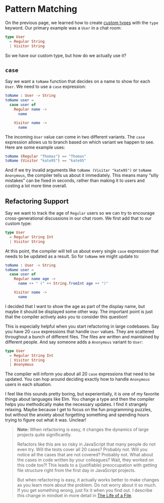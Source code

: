 # Pattern Matching

On the previous page, we learned how to create [custom types](/types/custom_types.html) with the `type` keyword. Our primary example was a `User` in a chat room:

```elm
type User
  = Regular String
  | Visitor String
```

So we have our custom type, but how do we actually use it?


## `case`

Say we want a `toName` function that decides on a name to show for each `User`. We need to use a `case` expression:

```elm
toName : User -> String
toName user =
  case user of
    Regular name ->
      name

    Visitor name ->
      name
```

The incoming `User` value can come in two different variants. The `case` expression allows us to branch based on which variant we happen to see. Here are some example uses:

```elm
toName (Regular "Thomas") == "Thomas"
toName (Visitor "kate95") == "kate95"
```

And if we try invalid arguments like `toName (Visitar "kate95")` or `toName Anonymous`, the compiler tells us about it immediately. This means many “silly mistakes” can be fixed in seconds, rather than making it to users and costing a lot more time overall.


## Refactoring Support

Say we want to track the age of `Regular` users so we can try to encourage cross-generational discussions in our chat room. We first add that to our custom type:

```elm
type User
  = Regular String Int
  | Visitor String
```

At this point, the compiler will tell us about every single `case` expression that needs to be updated as a result. So for `toName` we might update to:

```elm
toName : User -> String
toName user =
  case user of
    Regular name age ->
      name ++ " (" ++ String.fromInt age ++ ")"

    Visitor name ->
      name
```

I decided that I want to show the age as part of the display name, but maybe it should be displayed some other way. The important point is just that the compiler actively asks you to consider this question!

This is especially helpful when you start refactoring in large codebases. Say you have 20 `case` expressions that handle `User` values. They are scattered throughout a bunch of different files. The files are written and maintained by different people. And say someone adds a `Anonymous` variant to `User`:

```elm
type User
  = Regular String Int
  | Visitor String
  | Anonymous
```

The compiler will inform you about all 20 `case` expressions that need to be updated. You can hop around deciding exactly how to handle `Anonymous` users in each situation.

I feel like this sounds pretty boring, but experientially, it is one of my favorite things about languages like Elm. You change a type and then the compiler helps you methodically make the necessary updates. I find it strangely relaxing. Maybe because I get to focus on the fun programming puzzles, but without the anxiety about forgetting something and spending hours trying to figure out what it was. Unclear!


> **Note:** When refactoring is easy, it changes the dynamics of large projects quite significantly.
>
> Refactors like this are so risky in JavaScript that many people do not even try. Will the tests cover all 20 cases? Probably not. Will you notice all the cases that are not covered? Probably not. What about the cases in code written by your colleagues? Wait, they worked on this code too?! This leads to a (justifiable) preoccupation with getting file structure right from the first day in JavaScript projects.
>
> But when refactoring is easy, it actually works better to make changes as you learn more about the problem. Do not worry about it so much. If you get something wrong, just fix it when you find out. I describe this change in mindset in more detail in [The Life of a File](https://youtu.be/XpDsk374LDE).
